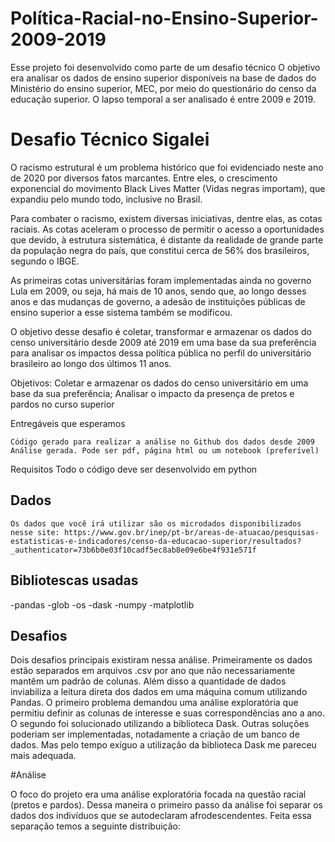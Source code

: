 # Política-Racial-no-Ensino-Superior-2009-2019

Esse projeto foi desenvolvido como parte de um desafio técnico
O objetivo era analisar os dados de ensino superior disponíveis na base de dados do Ministério do ensino superior, MEC, por meio do questionário do censo da educação superior.
O lapso temporal a ser analisado é entre 2009 e 2019.



# Desafio Técnico Sigalei

O racismo estrutural é um problema histórico que foi evidenciado neste ano de 2020 por diversos fatos marcantes. Entre eles, o crescimento exponencial do movimento Black Lives Matter (Vidas negras importam), que expandiu pelo mundo todo, inclusive no Brasil.

Para combater o racismo, existem diversas iniciativas, dentre elas, as cotas raciais. As cotas aceleram o processo de permitir o acesso a oportunidades que devido, à estrutura sistemática, é distante da realidade de grande parte da população negra do país, que constitui cerca de 56% dos brasileiros, segundo o IBGE.

As primeiras cotas universitárias foram implementadas ainda no governo Lula em 2009, ou seja, há mais de 10 anos, sendo que, ao longo desses anos e das mudanças de governo, a adesão de instituições públicas de ensino superior a esse sistema também se modificou.

O objetivo desse desafio é coletar, transformar e armazenar os dados do censo universitário desde 2009 até 2019 em uma base da sua preferência para analisar os impactos dessa política pública no perfil do universitário brasileiro ao longo dos últimos 11 anos.

Objetivos: Coletar e armazenar os dados do censo universitário em uma base da sua preferência; Analisar o impacto da presença de pretos e pardos no curso superior

Entregáveis que esperamos

    Código gerado para realizar a análise no Github dos dados desde 2009
    Análise gerada. Pode ser pdf, página html ou um notebook (preferível)

Requisitos Todo o código deve ser desenvolvido em python


## Dados

    Os dados que você irá utilizar são os microdados disponibilizados nesse site: https://www.gov.br/inep/pt-br/areas-de-atuacao/pesquisas-estatisticas-e-indicadores/censo-da-educacao-superior/resultados?_authenticator=73b6b0e03f10cadf5ec8ab8e09e6be4f931e571f

## Bibliotescas usadas
-pandas
-glob
-os
-dask
-numpy
-matplotlib


## Desafios
Dois desafios principais existiram nessa análise. Primeiramente os dados estão separados em arquivos .csv por ano que não necessariamente mantêm um padrão de colunas. Além disso
a quantidade de dados inviabiliza a leitura direta dos dados em uma máquina comum utilizando Pandas.
O primeiro problema demandou uma análise exploratória que permitiu definir as colunas de interesse e suas correspondências ano a ano.
O segundo foi solucionado utilizando a biblioteca Dask. Outras soluções poderiam ser implementadas, notadamente a criação de um banco de dados. Mas pelo tempo exíguo a utilização
da biblioteca Dask me pareceu mais adequada.

#Análise

O foco do projeto era uma análise exploratória focada na questão racial (pretos e pardos). Dessa maneira o primeiro passo da análise foi separar os dados dos indivíduos
que se autodeclaram afrodescendentes. Feita essa separação temos a seguinte distribuição:






